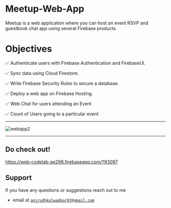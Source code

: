 # Meetup-Web-App
Meetup is a web application where you can host an event RSVP and guestbook chat app using several Firebase products.


# Objectives

:white_check_mark: Authenticate users with Firebase Authentication and FirebaseUI.

:white_check_mark: Sync data using Cloud Firestore.

:white_check_mark: Write Firebase Security Rules to secure a database.

:white_check_mark: Deploy a web app on Firebase Hosting.

:white_check_mark: Web Chat for users attending an Event

:white_check_mark: Count of Users going to a particular event

---

![webapp2](https://user-images.githubusercontent.com/46351318/85453220-4639ed00-b5b9-11ea-9885-e748bb0c3aaa.png)

---

## Do check out! 

https://web-codelab-ae298.firebaseapp.com/?93097


## Support 

If you have any questions or suggestions reach out to me 

- email at <a href="http://fvcproductions.com" target="_blank">`anirudhkolwadkar07@gmail.com`</a>
